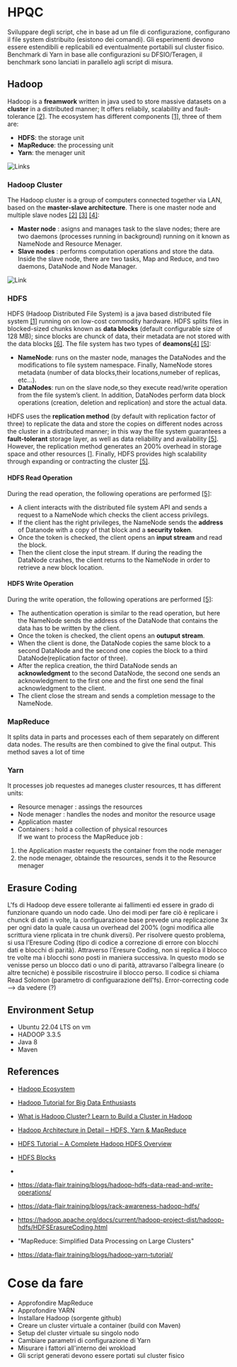 # HPQC
Sviluppare degli script, che in base ad un file di configurazione, configurano il file system distribuito (esistono dei comandi). Gli esperimenti devono essere estendibili e replicabili ed eventualmente portabili sul cluster fisico.
Benchmark di Yarn in base alle configurazioni su DFSIO/Teragen, il benchmark sono lanciati in parallelo agli script di misura.


## Hadoop
Hadoop is a **freamwork** written in java used to store massive datasets on a **cluster** in a distributed manner; It offers reliabily, scalability and fault-tolerance [[2]](#2). The ecosystem has different components [[1]](#1), three of them are:
* **HDFS**: the storage unit
* **MapReduce**: the processing unit
* **Yarn**: the menager unit

![Links](https://data-flair.training/blogs/wp-content/uploads/sites/2/2017/04/Hadoop-Ecosystem-2-01.jpg)

### Hadoop Cluster
The Hadoop cluster is a group of computers connected together via LAN, based on the **master-slave architecture**. There is one master node and multiple slave nodes [[2]](#2) [[3]](#3) [[4]](#4):
* **Master node** : asigns and manages task to the slave nodes; there are two daemons (processes running in background) running on it known as NameNode and Resource Menager. 
* **Slave nodes** : performs computation operations and store the data. Inside the slave node, there are two tasks, Map and Reduce, and two daemons, DataNode and Node Manager.

![Link](https://data-flair.training/blogs/wp-content/uploads/sites/2/2019/02/Hadoop-Architecture2-01.jpg)


### HDFS
HDFS (Hadoop Distributed File System) is a java based distributed file system [[1]](#1) running on on low-cost commodity hardware. HDFS splits files in blocked-sized chunks known as **data blocks** (default configurable size of 128 MB); since blocks are chunck of data, their metadata are not stored with the data blocks [[6]](#6). The file system has two types of **deamons**[[4]](#4) [[5]](#5):
* **NameNode**: runs on the master node, manages the DataNodes and the modifications to file system namespace. Finally, NameNode stores metadata (number of data blocks,their locations,numeber of replicas, etc...).
* **DataNodes**: run on the slave node,so they execute read/write operation from the file system’s client. In addition, DataNodes perform data block operations (creation, deletion and replication) and store the actual data.  

HDFS uses the **replication method** (by default with replication factor of three) to replicate the data and store the copies on different nodes across the cluster in a distributed manner; in this way the file system guarantees a **fault-tolerant** storage layer, as well as data reliability and availability [[5]](#5). However, the replication method generates an 200% overhead in storage space and other resources [[]](). Finally, HDFS provides high scalability through expanding or contracting the cluster  [[5]](#5).

#### HDFS Read Operation
During the read operation, the following operations are performed [[5]](#5):
* A client interacts with the distributed file system API and sends a request to a NameNode which checks the client access privilegs.
* If the client has the right privileges, the NameNode sends the **address** of Datanode with a copy of that block and a **security token**.
* Once the token is checked, the client opens an **input stream** and read the block.
* Then the client close the input stream.
If during the reading the DataNode crashes, the client returns to the NameNode in order to retrieve a new block location.

#### HDFS Write Operation
During the write operation, the following operations are performed [[5]](#5):
* The authentication operation is similar to the read operation, but here the NameNode sends the address of the DataNode that contains the data has to be written by the client.
* Once the token is checked, the client opens an **outuput stream**.
* When the client is done, the DataNode copies the same block to a second DataNode and the second one copies the block to a third DataNode(replication factor of three).
* After the replica creation, the third DataNode sends an **acknowledgment** to the second DataNode, the second one sends an acknowledgment to the first one and the first one send the final acknowledgment to the client.
* The client close the stream and sends a completion message to the NameNode.


### MapReduce
It splits data in parts and processes each of them separately on different data nodes. The results are then combined to give the final output. This method saves a lot of time

### Yarn
It processes job requestes ad maneges cluster resources, tt has different units:
* Resource menager : assings the resources
* Node menager : handles the nodes and monitor the resource usage
* Application master
* Containers : hold a collection of physical resources  
If we want to process the MapReduce job :
1) the Application master requests the container from the node menager
2) the node menager, obtainde the resources, sends it to the Resource menager

## Erasure Coding
L'fs di Hadoop deve essere tollerante ai fallimenti ed essere in grado di funzionare quando un nodo cade. Uno dei modi per fare ciò è replicare i chunck di dati n volte, la configuarazione base prevede una replicazione 3x per ogni dato la quale causa un overhead del 200% (ogni modifica alle scrittura viene rplicata in tre chunk diversi). Per risolvere questo problema, si usa l'Eresure Coding (tipo di codice a correzione di errore con blocchi dati e blocchi di parità). Attraverso l'Eresure Coding, non si replica il blocco tre volte ma i blocchi sono posti in maniera successiva. In questo modo se venisse perso un blocco dati o uno di parità, attravarso l'albegra lineare (o altre tecniche) è possibile riscostruire il blocco perso. Il codice si chiama Read Solomon (parametro di configuarazione dell'fs).
Error-correcting code --> da vedere (?)


## Environment Setup
* Ubuntu 22.04 LTS on vm
* HADOOP 3.3.5
* Java 8
* Maven


## References
* <a id="1"></a> [Hadoop Ecosystem](https://data-flair.training/blogs/hadoop-ecosystem-components/)
* <a id="2"></a> [Hadoop Tutorial for Big Data Enthusiasts](https://data-flair.training/blogs/hadoop-tutorial/) <!-- Qua si parla anche di erasure coding-->
* <a id="3"></a> [What is Hadoop Cluster? Learn to Build a Cluster in Hadoop](https://data-flair.training/blogs/what-is-hadoop-cluster/)
* <a id="4"></a> [Hadoop Architecture in Detail – HDFS, Yarn & MapReduce](https://data-flair.training/blogs/hadoop-architecture/)
* <a id="5"></a> [HDFS Tutorial – A Complete Hadoop HDFS Overview](https://data-flair.training/blogs/hadoop-hdfs-tutorial/)
* <a id="6"></a> [HDFS Blocks](https://data-flair.training/blogs/data-block/)
* <a id="7"></a> 

* https://data-flair.training/blogs/hadoop-hdfs-data-read-and-write-operations/
* https://data-flair.training/blogs/rack-awareness-hadoop-hdfs/
* https://hadoop.apache.org/docs/current/hadoop-project-dist/hadoop-hdfs/HDFSErasureCoding.html
* "MapReduce: Simplified Data Processing on Large Clusters"
* https://data-flair.training/blogs/hadoop-yarn-tutorial/


# Cose da fare
* Approfondire MapReduce
* Approfondire YARN
* Installare Hadoop (sorgente github)
* Creare un cluster virtuale a container (build con Maven)
* Setup del cluster virtuale su singolo nodo
* Cambiare parametri di configurazione di Yarn
* Misurare i fattori all'interno dei wrokload
* Gli script generati devono essere portati sul cluster fisico